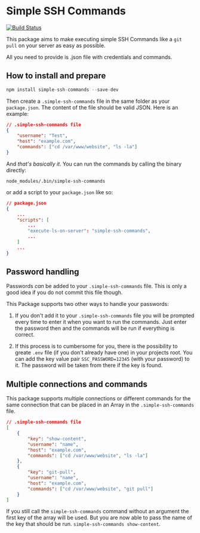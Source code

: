 # Simple SSH Commands

[![Build Status](https://travis-ci.org/simonvomeyser/simple-ssh-commands.svg?branch=master)](https://travis-ci.org/simonvomeyser/simple-ssh-commands)

This package aims to make executing simple SSH Commands like a `git pull`  on your server as easy as possible. 

All you need to provide is .json file with credentials and commands.

## How to install and prepare

```js
npm install simple-ssh-commands --save-dev
```

Then create a `.simple-ssh-commands` file in the same folder as your `package.json`. The content of the file should be valid JSON. Here is an example:

```json
// .simple-ssh-commands file
{
    "username": "Test",
    "host": "example.com",
    "commands": ["cd /var/www/website", "ls -la"]
}
```

And *that's basically it*. You can run the commands by calling the binary directly:

```
node_modules/.bin/simple-ssh-commands
```

or add a script to your `package.json` like so:

```json
// package.json
{
    ...
    "scripts": [
        ...
        "execute-ls-on-server": "simple-ssh-commands",
        ...
    ]
    ...
}
```

## Password handling

Passwords *can* be added to your `.simple-ssh-commands` file. This is only a good idea if you do not commit this file though. 

This Package supports two other ways to handle your passwords:

1. If you don't add it to your `.simple-ssh-commands` file you will be prompted every time to enter it when you want to run the commands. Just enter the password then and the commands will be run if everything is correct.

2. If this process is to cumbersome for you, there is the possibility to greate `.env` file (if you don't already have one) in your projects root. You can add the key value pair `SSC_PASSWORD=12345` (with your password) to it. The password will be taken from there if the key is found.

## Multiple connections and commands

This package supports multiple connections or different commands for the same connection that can be placed in an Array in the `.simple-ssh-commands` file.

```json
// .simple-ssh-commands file
[
    {
        "key": "show-content",
        "username": "name",
        "host": "example.com",
        "commands": ["cd /var/www/website", "ls -la"]
    },
    {
        "key": "git-pull",
        "username": "name",
        "host": "example.com",
        "commands": ["cd /var/www/website", "git pull"]
    }
]
```

If you still call the `simple-ssh-commands` command without an argument the first key of the array will be used. But you are now able to pass the name of the key that should be run. `simple-ssh-commands show-content`.


